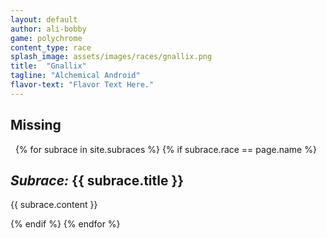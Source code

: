 ```yaml
---
layout: default
author: ali-bobby
game: polychrome
content_type: race
splash_image: assets/images/races/gnallix.png
title:  "Gnallix"
tagline: "Alchemical Android"
flavor-text: "Flavor Text Here."
---
```


## Missing

 
{% for subrace in site.subraces %}
{% if subrace.race == page.name %}

## *Subrace:* {{ subrace.title }}
{{ subrace.content }}

{% endif %}
{% endfor %}